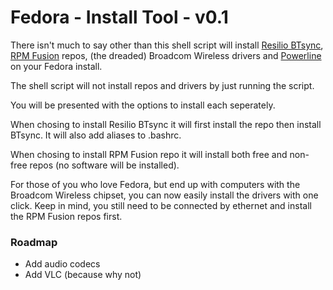 # Fedora - Install Tool - v0.1

There isn't much to say other than this shell script will install [Resilio BTsync](http://resilio.com), [RPM Fusion](http://rpmfusion.org) repos, (the dreaded) Broadcom Wireless drivers and [Powerline](https://fedoramagazine.org/add-power-terminal-powerline/) on your Fedora install.

The shell script will not install repos and drivers by just running the script.

You will be presented with the options to install each seperately.

When chosing to install Resilio BTsync it will first install the repo then install BTsync. It will also add aliases to .bashrc.

When chosing to install RPM Fusion repo it will install both free and non-free repos (no software will be installed).

For those of you who love Fedora, but end up with computers with the Broadcom Wireless chipset, you can now easily install the drivers with one click. Keep in mind, you still need to be connected by ethernet and install the RPM Fusion repos first.

### Roadmap

* Add audio codecs
* Add VLC (because why not)
